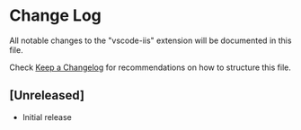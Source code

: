 # Change Log

All notable changes to the "vscode-iis" extension will be documented in this file.

Check [Keep a Changelog](http://keepachangelog.com/) for recommendations on how to structure this file.

## [Unreleased]

- Initial release